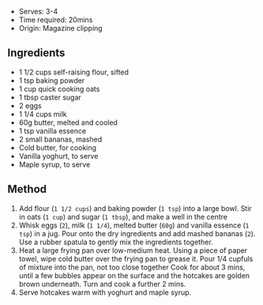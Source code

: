 * Serves: 3-4
* Time required: 20mins
* Origin: Magazine clipping

## Ingredients
* 1 1/2 cups self-raising flour, sifted
* 1 tsp baking powder
* 1 cup quick cooking oats
* 1 tbsp caster sugar
* 2 eggs
* 1 1/4 cups milk
* 60g butter, melted and cooled
* 1 tsp vanilla essence
* 2 small bananas, mashed
* Cold butter, for cooking
* Vanilla yoghurt, to serve
* Maple syrup, to serve

## Method
1. Add flour (`1 1/2 cups`) and baking powder (`1 tsp`) into a large bowl. Stir in oats (`1 cup`) and sugar (`1 tbsp`), and make a well in the centre
1. Whisk eggs (`2`), milk (`1 1/4`), melted butter (`60g`) and vanilla essence (`1 tsp`) in a jug. Pour onto the dry ingredients and add mashed bananas (`2`). Use a rubber spatula to gently mix the ingredients together.
1. Heat a large frying pan over low-medium heat. Using a piece of paper towel, wipe cold butter over the frying pan to grease it. Pour 1/4 cupfuls of mixture into the pan, not too close together Cook for about 3 mins, until a few bubbles appear on the surface and the hotcakes are golden brown underneath. Turn and cook a further 2 mins.
1. Serve hotcakes warm with yoghurt and maple syrup.
